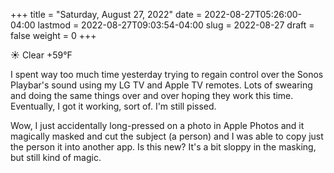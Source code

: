+++
title = "Saturday, August 27, 2022"
date = 2022-08-27T05:26:00-04:00
lastmod = 2022-08-27T09:03:54-04:00
slug = 2022-08-27
draft = false
weight = 0
+++

☀️   Clear +59°F

I spent way too much time yesterday trying to regain control over the Sonos Playbar's sound using my LG TV and Apple TV remotes. Lots of swearing and doing the same things over and over hoping they work this time. Eventually, I got it working, sort of. I'm still pissed.

Wow, I just accidentally long-pressed on a photo in Apple Photos and it magically masked and cut the subject (a person) and I was able to copy just the person it into another app. Is this new? It's a bit sloppy in the masking, but still kind of magic.

[//]: # "Exported with love from a post written in Org mode"
[//]: # "- https://github.com/kaushalmodi/ox-hugo"
